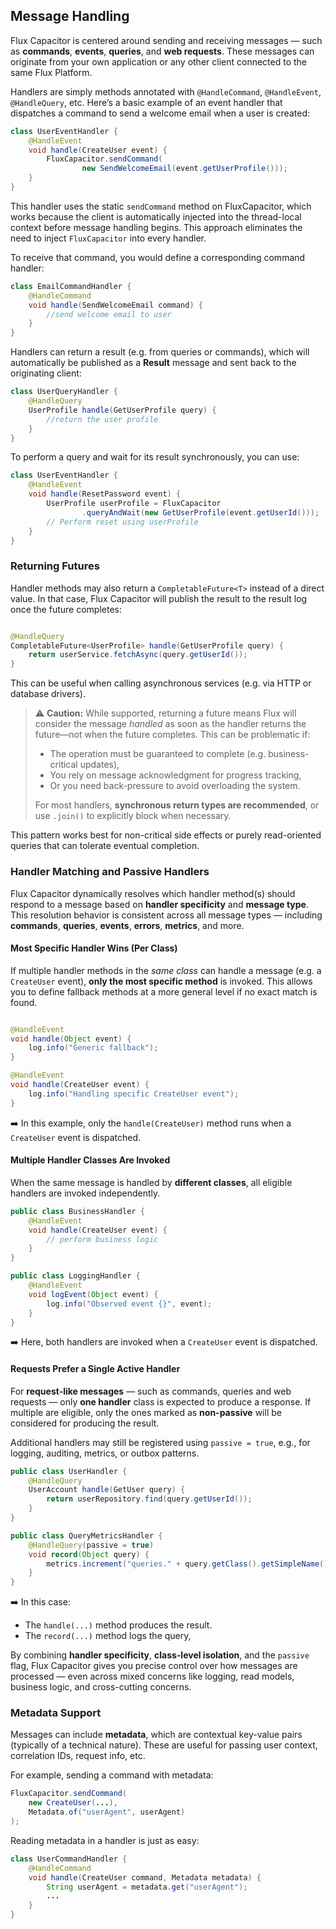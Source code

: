 ## Message Handling

Flux Capacitor is centered around sending and receiving messages — such as __commands__, __events__, __queries__, and
__web requests__. These messages can originate from your own application or any other client connected to the same Flux
Platform.

Handlers are simply methods annotated with `@HandleCommand`, `@HandleEvent`, `@HandleQuery`, etc. Here’s a basic example
of an event handler that dispatches a command to send a welcome email when a user is created:

```java
class UserEventHandler {
    @HandleEvent
    void handle(CreateUser event) {
        FluxCapacitor.sendCommand(
                new SendWelcomeEmail(event.getUserProfile()));
    }
}
```

This handler uses the static `sendCommand` method on FluxCapacitor, which works because the client is automatically
injected into the thread-local context before message handling begins. This approach eliminates the need to inject
`FluxCapacitor` into every handler.

To receive that command, you would define a corresponding command handler:

```java
class EmailCommandHandler {
    @HandleCommand
    void handle(SendWelcomeEmail command) {
        //send welcome email to user
    }
}
```

Handlers can return a result (e.g. from queries or commands), which will automatically be published as a __Result__
message and sent back to the originating client:

```java
class UserQueryHandler {
    @HandleQuery
    UserProfile handle(GetUserProfile query) {
        //return the user profile
    }
}
```

To perform a query and wait for its result synchronously, you can use:

```java
class UserEventHandler {
    @HandleEvent
    void handle(ResetPassword event) {
        UserProfile userProfile = FluxCapacitor
                .queryAndWait(new GetUserProfile(event.getUserId()));
        // Perform reset using userProfile
    }
}
```

### Returning Futures

Handler methods may also return a `CompletableFuture<T>` instead of a direct value. In that case, Flux Capacitor will
publish the result to the result log once the future completes:

```java

@HandleQuery
CompletableFuture<UserProfile> handle(GetUserProfile query) {
    return userService.fetchAsync(query.getUserId());
}
```

This can be useful when calling asynchronous services (e.g. via HTTP or database drivers).

> ⚠️ **Caution:** While supported, returning a future means Flux will consider the message *handled* as soon as the
> handler returns the future—not when the future completes. This can be problematic if:
>
> - The operation must be guaranteed to complete (e.g. business-critical updates),
> - You rely on message acknowledgment for progress tracking,
> - Or you need back-pressure to avoid overloading the system.
>
> For most handlers, **synchronous return types are recommended**, or use `.join()` to explicitly block when necessary.

This pattern works best for non-critical side effects or purely read-oriented queries that can tolerate eventual
completion.

### Handler Matching and Passive Handlers

Flux Capacitor dynamically resolves which handler method(s) should respond to a message based on **handler specificity**
and **message type**. This resolution behavior is consistent across all message types — including **commands**,
**queries**, **events**, **errors**, **metrics**, and more.

#### Most Specific Handler Wins (Per Class)

If multiple handler methods in the *same class* can handle a message (e.g. a `CreateUser` event), **only the most
specific method** is invoked. This allows you to define fallback methods at a more general level if no exact match is
found.

```java

@HandleEvent
void handle(Object event) {
    log.info("Generic fallback");
}

@HandleEvent
void handle(CreateUser event) {
    log.info("Handling specific CreateUser event");
}
```

➡️ In this example, only the `handle(CreateUser)` method runs when a `CreateUser` event is dispatched.

#### Multiple Handler Classes Are Invoked

When the same message is handled by **different classes**, all eligible handlers are invoked independently.

```java
public class BusinessHandler {
    @HandleEvent
    void handle(CreateUser event) {
        // perform business logic
    }
}

public class LoggingHandler {
    @HandleEvent
    void logEvent(Object event) {
        log.info("Observed event {}", event);
    }
}
```

➡️ Here, both handlers are invoked when a `CreateUser` event is dispatched.

#### Requests Prefer a Single Active Handler

For **request-like messages** — such as commands, queries and web requests — only **one handler** class is
expected to produce a response. If multiple are eligible, only the ones marked as **non-passive** will be considered for
producing the result.

Additional handlers may still be registered using `passive = true`, e.g., for logging, auditing, metrics, or outbox
patterns.

```java
public class UserHandler {
    @HandleQuery
    UserAccount handle(GetUser query) {
        return userRepository.find(query.getUserId());
    }
}

public class QueryMetricsHandler {
    @HandleQuery(passive = true)
    void record(Object query) {
        metrics.increment("queries." + query.getClass().getSimpleName());
    }
}
```

➡️ In this case:

- The `handle(...)` method produces the result.
- The `record(...)` method logs the query,

By combining **handler specificity**, **class-level isolation**, and the `passive` flag, Flux Capacitor gives you
precise control over how messages are processed — even across mixed concerns like logging, read models, business logic,
and cross-cutting concerns.

### Metadata Support

Messages can include **metadata**, which are contextual key-value pairs (typically of a technical nature). These are
useful for passing user context, correlation IDs, request info, etc.

For example, sending a command with metadata:

[//]: # (@formatter:off)
```java
FluxCapacitor.sendCommand(
    new CreateUser(...),
    Metadata.of("userAgent", userAgent)
);
```
[//]: # (@formatter:on)

Reading metadata in a handler is just as easy:

```java
class UserCommandHandler {
    @HandleCommand
    void handle(CreateUser command, Metadata metadata) {
        String userAgent = metadata.get("userAgent");
        ...
    }
}